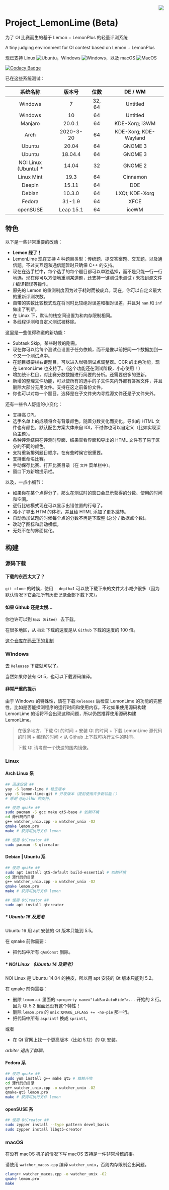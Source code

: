 <img src="pics/icon.png" align=right />

# Project_LemonLime (Beta)

为了 OI 比赛而生的基于 Lemon + LemonPlus 的轻量评测系统

A tiny judging environment for OI contest based on Lemon + LemonPlus

现已支持 Linux ![Ubuntu](https://github.com/iotang/Project_LemonLime/workflows/Ubuntu/badge.svg)，Windows ![Windows](https://github.com/iotang/Project_LemonLime/workflows/Windows/badge.svg)，以及 macOS ![MacOS](https://github.com/iotang/Project_LemonLime/workflows/MacOS/badge.svg)

[![Codacy Badge](https://api.codacy.com/project/badge/Grade/9034d385758e485b8d8364b6e7c86f59)](https://app.codacy.com/manual/iotang/Project_LemonLime?utm_source=github.com&utm_medium=referral&utm_content=iotang/Project_LemonLime&utm_campaign=Badge_Grade_Dashboard)

已在这些系统测试：

|系统名称|版本号|位数|DE / WM|
|:--:|:--:|:--:|:--:|
|Windows|7|32, 64|Untitled|
|Windows|10|64|Untitled|
|Manjaro|20.0.1|64|KDE-Xorg; i3WM|
|Arch|2020-3-20|64|KDE-Xorg; KDE-Wayland|
|Ubuntu|20.04|64|GNOME 3|
|Ubuntu|18.04.4|64|GNOME 3|
|NOI Linux (Ubuntu) \*|14.04|32|GNOME 2|
|Linux Mint|19.3|64|Cinnamon|
|Deepin|15.11|64|DDE|
|Debian|10.3.0|64|LXQt; KDE-Xorg|
|Fedora|31-1.9|64|XFCE|
|openSUSE|Leap 15.1|64|iceWM|

## 特色

以下是一些非常重要的改动：
-   **Lemon 绿了！**
-   LemonLime 现在支持 4 种题目类型：传统题、提交答案题、交互题，以及通信题。不过交互题和通信题暂时只确保 C++ 的支持。
-   现在在选手栏中，每个选手的每个题目都可以单独选择，而不是只能一行一行地选。现在你可以方便地重测某道题，还支持一键测试未测试 / 未找到源文件 / 编译错误等操作。
-   原先的 Lemon 的重测制度因为过于耗时而被废弃。现在，你可以自定义最大的重新评测次数。
-   自带的实数比较模式现在将同时比较绝对误差和相对误差，并且对 `nan` 和 `inf` 做出了判断。
-   在 Linux 下，默认的栈空间设置为和内存限制相同。
-   多线程评测和自定义测试被移除。

这里是一些值得称道的新功能：
-   Subtask Skip，某些时候的刚需。
-   现在你可以给每个测试点设置子任务依赖，而不是像以前把同一个数据加到一个又一个测试点中。
-   在题目概要栏右键题目，可以进入增强测试点调整器。CCR 的出色功能，现在 LemonLime 也支持了。（这个功能还在测试阶段，小心使用！）
-   增加统计栏目，对比赛分数数据进行简要的分析。还需要很多的更新。
-   新增的整理文件功能，可以使所有的选手的子文件夹内外都有答案文件，并且删除大部分无用文件。支持在这之前备份文件。
-   你也可以对每一个题目，选择是在子文件夹内寻找源文件还是子文件夹外。

还有一些令人舒适的小变化：
-   支持高 DPI。
-   选手名单上的成绩将会有背景颜色，随着分数变化而变化。导出的 HTML 文件也有颜色，默认配色方案大体来自 IOI，不过你也可以自定义（比如实现深色主题）。
-   各种评测结果在评测时界面、结果查看界面和导出的 HTML 文件有了易于区分的不同的颜色。
-   支持重新排列题目顺序。在有些时候它很重要。
-   支持重命名比赛。
-   手动保存比赛、打开比赛目录（在 `文件` 菜单栏中）。
-   窗口下方新增提示栏。

以及，一点小细节：
-   如果你在某个点得分了，那么在测试时的窗口会显示获得的分数、使用的时间和空间。
-   逐行比较模式现在可以显示出错位置的行号了。
-   减小了导出 HTM 的体积，并且给 HTML 添加了更多跳转。
-   自动添加试题的时候每个点的分数不再是下取整 (总分 / 数据点个数)。
-   改动了图标和启动横幅。
-   无处不在的界面优化。

## 构建

### 源码下载

#### 下载的东西太大了？

`git clone` 的时候，使用 `--depth=1` 可以使下载下来的文件大小减少很多（因为默认情况下它会把所有历史记录全部下载下来）。

#### 如果 Github 还是太慢…

你也许可以到 ``码云（Gitee）`` 去下载。

在很多地区，从 ``码云`` 下载的速度是从 ``Github`` 下载的速度的 100 倍。

[这个仓库在码云下的复制](https://gitee.com/iotang/Project_LemonLime)

### Windows

去 `Releases` 下载就可以了。

当然如果你装有 Qt 5，也可以下载源码编译。

#### 非常严重的提示

由于 Windows 的特殊性，请在下载 `Releases` 后检查 LemonLime 的功能的完整性，比如是否能探测程序的运行时间和使用内存。不过如果使用源码构建 LemonLime 的话将不会出现这种问题，所以仍然推荐使用源码构建 LemonLime。

> 在很多地方，下载 Qt 的时间 + 安装 Qt 的时间 + 下载 LemonLime 源代码的时间 + 编译的时间 < 从 Github 上下载可执行文件的时间。
>
> 下载 Qt 请考虑一个快速的国内镜像。

### Linux 

#### Arch Linux 系

```bash
## 迅速安装 ##
yay -S lemon-lime # 稳定版本
yay -S lemon-lime-git # 开发版本（提前使用许多新功能！）
# 感谢 @ayalhw 的支持。

## 使用 qmake ##
sudo pacman -S gcc make qt5-base # 依赖环境
cd 源代码的目录
g++ watcher_unix.cpp -o watcher_unix -O2
qmake lemon.pro
make # 获得可执行文件 lemon

## 使用 QtCreator ##
sudo pacman -S qtcreator
```

#### Debian | Ubuntu 系

```bash
## 使用 qmake ##
sudo apt install qt5-default build-essential # 依赖环境
cd 源代码的目录
g++ watcher_unix.cpp -o watcher_unix -O2
qmake lemon.pro
make # 获得可执行文件 lemon

## 使用 QtCreator ##
sudo apt install qtcreator
```

##### \* Ubuntu 16 及更老

Ubuntu 16 用 apt 安装的 Qt 版本只能到 5.5。

在 qmake 前你需要：
-   把代码中所有 `qAsConst` 删除。

##### \* NOI Linux （Ubuntu 14 及更老）

NOI Linux 是 Ubuntu 14.04 的换皮，所以用 apt 安装的 Qt 版本只能到 5.2。

在 qmake 前你需要：
-   删除 `lemon.ui` 里面的 `<property name="tabBarAutoHide">...` 开始的 3 行。因为 Qt 5.2 里面还没有这个特性！
-   删除 `lemon.pro` 的 `unix:QMAKE_LFLAGS += -no-pie` 那一行。
-   把代码中所有 `asprintf` 换成 `sprintf`。

或者
-   在 Qt 官网上找一个更高版本（比如 5.12）的 Qt 安装。

*arbiter 退出了群聊。*

#### Fedora 系

```bash
## 使用 qmake ##
sudo yum install g++ make qt5 # 依赖环境
cd 源代码的目录
g++ watcher_unix.cpp -o watcher_unix -O2
qmake-qt5 lemon.pro
make # 获得可执行文件 lemon
```

#### openSUSE 系

```bash
## 使用 QtCreator ##
sudo zypper install --type pattern devel_basis
sudo zypper install libqt5-creator
```

### macOS

在没有 macOS 机子的情况下写 macOS 支持是一件非常滑稽的事。

请使用 ``watcher_macos.cpp`` 编译 ``watcher_unix``，否则内存限制会出问题。

```bash
clang++ watcher_macos.cpp -o watcher_unix -O2
qmake lemon.pro
make
```